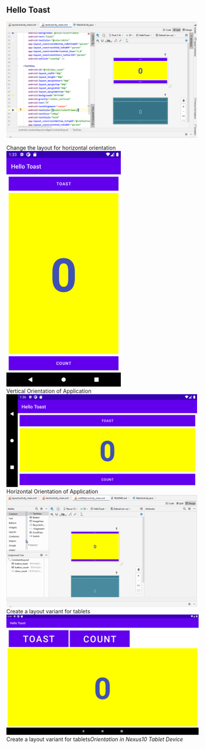 ## Hello Toast
<kbd><img src="Task1.4.PNG" width="500"></kbd><figcaption>Change the layout for horizontal orientation<figcaption>
<kbd><img src="Task1.4_Vertical.png" width="300"></kbd><figcaption>Vertical Orientation of Application<figcaption>
<kbd><img src="Task1.4_Horizontal.png" width="500"></kbd><figcaption>Horizontal Orientation of Application<figcaption>
<kbd><img src="Task1.5_TabletVariation.PNG" width="500"></kbd><figcaption>Create a layout variant for tablets<figcaption>
<kbd><img src="TabletView_Nexus.png" width="550"></kbd><figcaption>Create a layout variant for tablets<em>Orientation in Nexus10 Tablet Device<figcaption>


